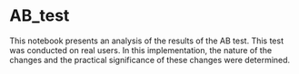 # AB_test

This notebook presents an analysis of the results of the AB test. This test was conducted on real users. In this implementation, the nature of the changes and the practical significance of these changes were determined.